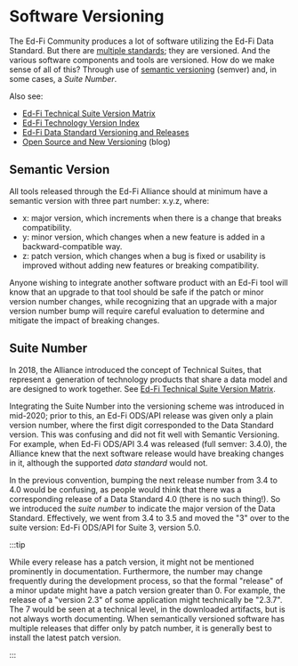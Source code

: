 # Software Versioning

The Ed-Fi Community produces a lot of software utilizing the Ed-Fi Data
Standard. But there are [multiple
standards](https://edfi.atlassian.net/wiki/spaces/ETKB/pages/20875717/Ed-Fi+Technology+Version+Index);
they are versioned. And the various software components and tools are versioned.
How do we make sense of all of this? Through use of [semantic
versioning](https://www.semver.org) (semver) and, in some cases, a *Suite
Number*.

Also see:

* [Ed-Fi Technical Suite Version
    Matrix](https://edfi.atlassian.net/wiki/spaces/ETKB/pages/20875825/Ed-Fi+Technical+Suite+Version+Matrix)
* [Ed-Fi Technology Version
    Index](https://edfi.atlassian.net/wiki/spaces/ETKB/pages/20875717/Ed-Fi+Technology+Version+Index)
* [Ed-Fi Data Standard Versioning and
    Releases](https://edfi.atlassian.net/wiki/spaces/EFDS32/pages/20187665/Ed-Fi+Data+Standard+Versioning+and+Releases)
* [Open Source and New
    Versioning](https://www.ed-fi.org/blog/2020/05/open-source-and-new-versioning/)
    (blog)

## Semantic Version

All tools released through the Ed-Fi Alliance should at minimum have a semantic
version with three part number: x.y.z, where:

* x: major version, which increments when there is a change that breaks
    compatibility.
* y: minor version, which changes when a new feature is added in a
    backward-compatible way.
* z: patch version, which changes when a bug is fixed or usability is improved
    without adding new features or breaking compatibility.

Anyone wishing to integrate another software product with an Ed-Fi tool will
know that an upgrade to that tool should be safe if the patch or minor version
number changes, while recognizing that an upgrade with a major version number
bump will require careful evaluation to determine and mitigate the impact of
breaking changes.

## Suite Number

In 2018, the Alliance introduced the concept of Technical Suites, that represent
a  generation of technology products that share a data model and are designed to
work together. See [Ed-Fi Technical Suite Version
Matrix](https://edfi.atlassian.net/wiki/spaces/ETKB/pages/20875825/Ed-Fi+Technical+Suite+Version+Matrix).

Integrating the Suite Number into the versioning scheme was introduced in
mid-2020; prior to this, an Ed-Fi ODS/API release was given only a plain version
number, where the first digit corresponded to the Data Standard version. This
was confusing and did not fit well with Semantic Versioning. For example, when
Ed-Fi ODS/API 3.4 was released (full semver: 3.4.0), the Alliance knew that the
next software release would have breaking changes in it, although the supported
*data standard* would not.

In the previous convention, bumping the next release number from 3.4 to 4.0
would be confusing, as people would think that there was a corresponding release
of a Data Standard 4.0 (there is no such thing!). So we introduced the *suite
number* to indicate the major version of the Data Standard. Effectively, we went
from 3.4 to 3.5 and moved the "3" over to the suite version: Ed-Fi ODS/API for
Suite 3, version 5.0.

:::tip

While every release has a patch version, it might not be mentioned
prominently in documentation. Furthermore, the number may change frequently
during the development process, so that the formal "release" of a minor update
might have a patch version greater than 0. For example, the release of a
"version 2.3" of some application might technically be "2.3.7". The 7 would be
seen at a technical level, in the downloaded artifacts, but is not always
worth documenting. When semantically versioned software has multiple releases
that differ only by patch number, it is generally best to install the latest
patch version.

:::
